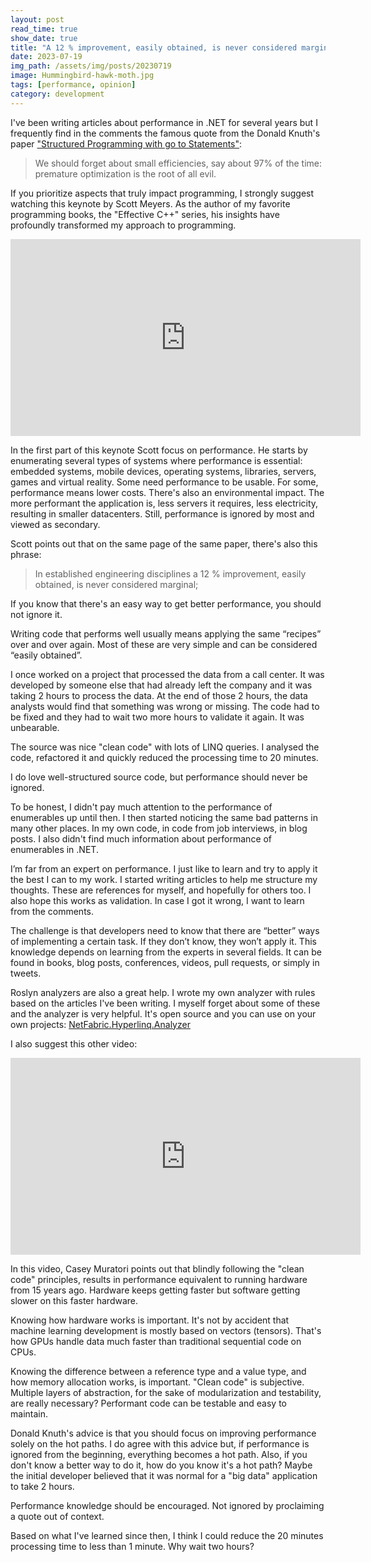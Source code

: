 ```yaml
---
layout: post
read_time: true
show_date: true
title: "A 12 % improvement, easily obtained, is never considered marginal -- Donald Knuth"
date: 2023-07-19
img_path: /assets/img/posts/20230719
image: Hummingbird-hawk-moth.jpg
tags: [performance, opinion]
category: development
---
```


I've been writing articles about performance in .NET for several years but I frequently find in the comments the famous quote from the Donald Knuth's paper ["Structured Programming with go to Statements"](https://dl.acm.org/doi/pdf/10.1145/356635.356640):

> We should forget about small efficiencies, say about 97% of the time: premature optimization is the root of all evil.

If you prioritize aspects that truly impact programming, I strongly suggest watching this keynote by Scott Meyers. As the author of my favorite programming books, the "Effective C++" series, his insights have profoundly transformed my approach to programming.

<iframe width="560" height="315" src="https://www.youtube-nocookie.com/embed/3WBaY61c9sE?si=bH1Oc9724oBoCthJ&amp;start=86" title="YouTube video player" frameborder="0" allow="accelerometer; autoplay; clipboard-write; encrypted-media; gyroscope; picture-in-picture; web-share" allowfullscreen></iframe>

In the first part of this keynote Scott focus on performance. He starts by enumerating several types of systems where performance is essential: embedded systems, mobile devices, operating systems, libraries, servers, games and virtual reality. Some need performance to be usable. For some, performance means lower costs. There's also an environmental impact. The more performant the application is, less servers it requires, less electricity, resulting in smaller datacenters. Still, performance is ignored by most and viewed as secondary.

Scott points out that on the same page of the same paper, there's also this phrase:

> In established engineering disciplines a 12 % improvement, easily obtained, is never considered marginal;

If you know that there's an easy way to get better performance, you should not ignore it.

Writing code that performs well usually means applying the same “recipes” over and over again. Most of these are very simple and can be considered “easily obtained”.

I once worked on a project that processed the data from a call center. It was developed by someone else that had already left the company and it was taking 2 hours to process the data. At the end of those 2 hours, the data analysts would find that something was wrong or missing. The code had to be fixed and they had to wait two more hours to validate it again. It was unbearable.

The source was nice "clean code" with lots of LINQ queries. I analysed the code, refactored it and quickly reduced the processing time to 20 minutes.

I do love well-structured source code, but performance should never be ignored.

To be honest, I didn't pay much attention to the performance of enumerables up until then. I then started noticing the same bad patterns in many other places. In my own code, in code from job interviews, in blog posts. I also didn't find much information about performance of enumerables in .NET.

I’m far from an expert on performance. I just like to learn and try to apply it the best I can to my work. I started writing articles to help me structure my thoughts. These are references for myself, and hopefully for others too. I also hope this works as validation. In case I got it wrong, I want to learn from the comments.

The challenge is that developers need to know that there are “better” ways of implementing a certain task. If they don’t know, they won’t apply it. This knowledge depends on learning from the experts in several fields. It can be found in books, blog posts, conferences, videos, pull requests, or simply in tweets.

Roslyn analyzers are also a great help. I wrote my own analyzer with rules based on the articles I've been writing. I myself forget about some of these and the analyzer is very helpful. It's open source and you can use on your own projects: [NetFabric.Hyperlinq.Analyzer](https://github.com/NetFabric/NetFabric.Hyperlinq.Analyzer)

I also suggest this other video:

<iframe width="560" height="315" src="https://www.youtube-nocookie.com/embed/tD5NrevFtbU?si=iBzRQWHvPazWkUBl" title="YouTube video player" frameborder="0" allow="accelerometer; autoplay; clipboard-write; encrypted-media; gyroscope; picture-in-picture; web-share" allowfullscreen></iframe>

In this video, Casey Muratori points out that blindly following the "clean code" principles, results in performance equivalent to running hardware from 15 years ago. Hardware keeps getting faster but software getting slower on this faster hardware.

Knowing how hardware works is important. It's not by accident that machine learning development is mostly based on vectors (tensors). That's how GPUs handle data much faster than traditional sequential code on CPUs.

Knowing the difference between a reference type and a value type, and how memory allocation works, is important.
"Clean code" is subjective. Multiple layers of abstraction, for the sake of modularization and testability, are really necessary? Performant code can be testable and easy to maintain.

Donald Knuth's advice is that you should focus on improving performance solely on the hot paths. I do agree with this advice but, if performance is ignored from the beginning, everything becomes a hot path. Also, if you don't know a better way to do it, how do you know it's a hot path? Maybe the initial developer believed that it was normal for a "big data" application to take 2 hours.

Performance knowledge should be encouraged. Not ignored by proclaiming a quote out of context.

Based on what I've learned since then, I think I could reduce the 20 minutes processing time to less than 1 minute. Why wait two hours?
